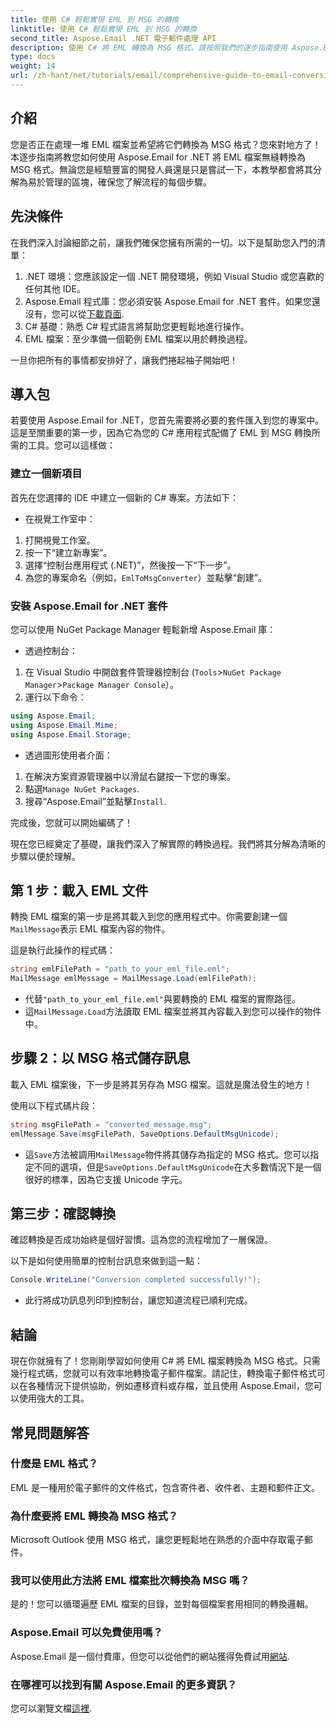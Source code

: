```yaml
---
title: 使用 C# 輕鬆實現 EML 到 MSG 的轉換
linktitle: 使用 C# 輕鬆實現 EML 到 MSG 的轉換
second_title: Aspose.Email .NET 電子郵件處理 API
description: 使用 C# 將 EML 轉換為 MSG 格式。請按照我們的逐步指南使用 Aspose.Email for .NET 進行無縫檔案轉換。
type: docs
weight: 14
url: /zh-hant/net/tutorials/email/comprehensive-guide-to-email-conversion-and-export/eml-to-msg-convert-made-easy-using-csharp/
---
```

## 介紹

您是否正在處理一堆 EML 檔案並希望將它們轉換為 MSG 格式？您來對地方了！本逐步指南將教您如何使用 Aspose.Email for .NET 將 EML 檔案無縫轉換為 MSG 格式。無論您是經驗豐富的開發人員還是只是嘗試一下，本教學都會將其分解為易於管理的區塊，確保您了解流程的每個步驟。

## 先決條件

在我們深入討論細節之前，讓我們確保您擁有所需的一切。以下是幫助您入門的清單：

1. .NET 環境：您應該設定一個 .NET 開發環境，例如 Visual Studio 或您喜歡的任何其他 IDE。
2.  Aspose.Email 程式庫：您必須安裝 Aspose.Email for .NET 套件。如果您還沒有，您可以從[下載頁面](https://releases.aspose.com/email/net/).
3. C# 基礎：熟悉 C# 程式語言將幫助您更輕鬆地進行操作。
4. EML 檔案：至少準備一個範例 EML 檔案以用於轉換過程。

一旦你把所有的事情都安排好了，讓我們捲起袖子開始吧！

## 導入包

若要使用 Aspose.Email for .NET，您首先需要將必要的套件匯入到您的專案中。這是至關重要的第一步，因為它為您的 C# 應用程式配備了 EML 到 MSG 轉換所需的工具。您可以這樣做：

### 建立一個新項目

首先在您選擇的 IDE 中建立一個新的 C# 專案。方法如下：

- 在視覺工作室中： 
1. 打開視覺工作室。
2. 按一下“建立新專案”。
3. 選擇“控制台應用程式 (.NET)”，然後按一下“下一步”。
4. 為您的專案命名（例如，`EmlToMsgConverter`）並點擊“創建”。

### 安裝 Aspose.Email for .NET 套件

您可以使用 NuGet Package Manager 輕鬆新增 Aspose.Email 庫：

- 透過控制台：
1. 在 Visual Studio 中開啟套件管理器控制台 (`Tools`>`NuGet Package Manager`>`Package Manager Console`）。
2. 運行以下命令：

```csharp
using Aspose.Email;
using Aspose.Email.Mime;
using Aspose.Email.Storage;
```

- 透過圖形使用者介面：
1. 在解決方案資源管理器中以滑鼠右鍵按一下您的專案。
2. 點選`Manage NuGet Packages`.
3. 搜尋“Aspose.Email”並點擊`Install`.

完成後，您就可以開始編碼了！

現在您已經奠定了基礎，讓我們深入了解實際的轉換過程。我們將其分解為清晰的步驟以便於理解。

## 第 1 步：載入 EML 文件

轉換 EML 檔案的第一步是將其載入到您的應用程式中。你需要創建一個`MailMessage`表示 EML 檔案內容的物件。

這是執行此操作的程式碼：

```csharp
string emlFilePath = "path_to_your_eml_file.eml";
MailMessage emlMessage = MailMessage.Load(emlFilePath);
```
 
- 代替`"path_to_your_eml_file.eml"`與要轉換的 EML 檔案的實際路徑。
- 這`MailMessage.Load`方法讀取 EML 檔案並將其內容載入到您可以操作的物件中。

## 步驟 2：以 MSG 格式儲存訊息

載入 EML 檔案後，下一步是將其另存為 MSG 檔案。這就是魔法發生的地方！

使用以下程式碼片段：

```csharp
string msgFilePath = "converted_message.msg";
emlMessage.Save(msgFilePath, SaveOptions.DefaultMsgUnicode);
```
 
- 這`Save`方法被調用`MailMessage`物件將其儲存為指定的 MSG 格式。您可以指定不同的選項，但是`SaveOptions.DefaultMsgUnicode`在大多數情況下是一個很好的標準，因為它支援 Unicode 字元。

## 第三步：確認轉換

確認轉換是否成功始終是個好習慣。這為您的流程增加了一層保證。

以下是如何使用簡單的控制台訊息來做到這一點：

```csharp
Console.WriteLine("Conversion completed successfully!");
```
 
- 此行將成功訊息列印到控制台，讓您知道流程已順利完成。

## 結論

現在你就擁有了！您剛剛學習如何使用 C# 將 EML 檔案轉換為 MSG 格式。只需幾行程式碼，您就可以有效率地轉換電子郵件檔案。請記住，轉換電子郵件格式可以在各種情況下提供協助，例如遷移資料或存檔，並且使用 Aspose.Email，您可以使用強大的工具。

## 常見問題解答

### 什麼是 EML 格式？
EML 是一種用於電子郵件的文件格式，包含寄件者、收件者、主題和郵件正文。

### 為什麼要將 EML 轉換為 MSG 格式？
Microsoft Outlook 使用 MSG 格式，讓您更輕鬆地在熟悉的介面中存取電子郵件。

### 我可以使用此方法將 EML 檔案批次轉換為 MSG 嗎？
是的！您可以循環遍歷 EML 檔案的目錄，並對每個檔案套用相同的轉換邏輯。

### Aspose.Email 可以免費使用嗎？
 Aspose.Email 是一個付費庫，但您可以從他們的網站獲得免費試用[網站](https://releases.aspose.com/).

### 在哪裡可以找到有關 Aspose.Email 的更多資訊？
您可以瀏覽文檔[這裡](https://reference.aspose.com/email/net/).